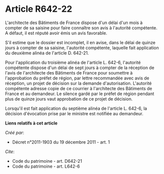 # Article R642-22

L'architecte des Bâtiments de France dispose d'un délai d'un mois à compter de sa saisine pour faire connaître son avis à
l'autorité compétente. A défaut, il est réputé avoir émis un avis favorable. 

S'il estime que le dossier est incomplet, il en avise, dans le délai de quinze jours à compter de sa saisine, l'autorité
compétente, laquelle fait application du deuxième alinéa de l'article D. 642-21. 

Pour l'application du troisième alinéa de l'article L. 642-6, l'autorité compétente dispose d'un délai de sept jours à
compter de la réception de l'avis de l'architecte des Bâtiments de France pour soumettre à l'approbation du préfet de région,
par lettre recommandée avec avis de réception, un projet de décision sur la demande d'autorisation. L'autorité compétente
adresse copie de ce courrier à l'architecte des Bâtiments de France et au demandeur. Le silence gardé par le préfet de région
pendant plus de quinze jours vaut approbation de ce projet de décision. 

Lorsqu'il est fait application du septième alinéa de l'article L. 642-6, la décision d'évocation prise par le ministre est
notifiée au demandeur.

**Liens relatifs à cet article**

_Créé par_:

  - Décret n°2011-1903 du 19 décembre 2011 - art. 1

_Cite_:

  - Code du patrimoine - art. D642-21
  - Code du patrimoine - art. L642-6
